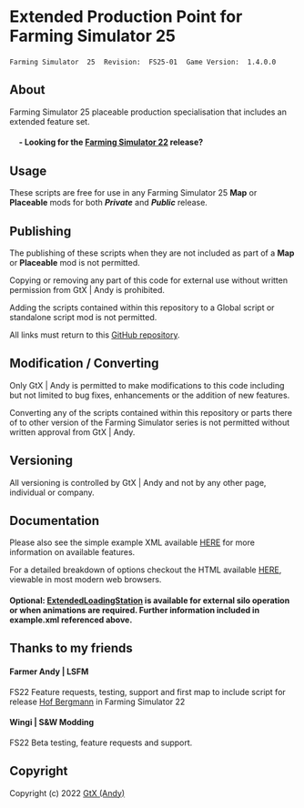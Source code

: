 # Extended Production Point for Farming Simulator 25

`Farming Simulator  25`&nbsp;&nbsp;&nbsp;&nbsp;`Revision:  FS25-01`&nbsp;&nbsp;&nbsp;&nbsp;`Game Version:  1.4.0.0`

## About
Farming Simulator 25 placeable production specialisation that includes an extended feature set.

#### &nbsp;&nbsp;&nbsp;&nbsp; - Looking for the [Farming Simulator 22](https://github.com/GtX-Andy/extendedProductionPoint) release?

## Usage
These scripts are free for use in any Farming Simulator 25 **Map** or **Placeable** mods for both ***Private*** and ***Public*** release.

## Publishing
The publishing of these scripts when they are not included as part of a **Map** or **Placeable** mod is not permitted.

Copying or removing any part of this code for external use without written permission from GtX | Andy is prohibited.  

Adding the scripts contained within this repository to a Global script or standalone script mod is not permitted.

All links must return to this [GitHub repository](https://github.com/GtX-Andy/FS25_ExtendedProductionPoint).

## Modification / Converting
Only GtX | Andy is permitted to make modifications to this code including but not limited to bug fixes, enhancements or the addition of new features.

Converting any of the scripts contained within this repository or parts there of to other version of the Farming Simulator series is not permitted without written approval from GtX | Andy.

## Versioning
All versioning is controlled by GtX | Andy and not by any other page, individual or company.

## Documentation
Please also see the simple example XML available [HERE](https://github.com/GtX-Andy/FS25_ExtendedProductionPoint/blob/main/example.xml) for more information on available features.  

For a detailed breakdown of options checkout the HTML available [HERE](https://github.com/GtX-Andy/FS25_ExtendedProductionPoint/blob/main/extendedProductionPoint.html), viewable in most modern web browsers.

#### Optional: [ExtendedLoadingStation](https://github.com/GtX-Andy/FS25_ExtendedProductionPoint/blob/main/ExtendedLoadingStation.lua) is available for external silo operation or when animations are required. Further information included in example.xml referenced above.

## Thanks to my friends
#### Farmer Andy | LSFM
FS22 Feature requests, testing, support and first map to include script for release [Hof Bergmann](https://www.lsfarming-mods.com/filebase/entry/77-hof-bergmann-director-s-cut-final/) in Farming Simulator 22

#### Wingi | S&W Modding
FS22 Beta testing, feature requests and support.

## Copyright
Copyright (c) 2022 [GtX (Andy)](https://github.com/GtX-Andy)